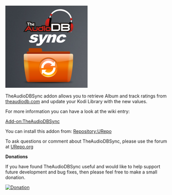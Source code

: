 ![TheAudioDBSync](icon.png)

TheAudioDBSync addon allows you to retrieve Album and track ratings from [theaudiodb.com](http://www.theaudiodb.com) and update your Kodi Library with the new values.

For more information you can have a look at the wiki entry:

[Add-on:TheAudioDBSync](https://github.com/robwebset/script.theaudiodb.sync/wiki)

You can install this addon from: [Repository:URepo](http://www.urepo.org/)

To ask questions or comment about TheAudioDBSync, please use the forum at [URepo.org](http://www.urepo.org/forum/viewtopic.php?t=1772)

__Donations__

If you have found TheAudioDBSync useful and would like to help support future development and bug fixes, then please feel free to make a small donation.

[![Donation](https://www.paypalobjects.com/en_GB/i/btn/btn_donate_SM.gif)](https://www.paypal.com/cgi-bin/webscr?cmd=_s-xclick&hosted_button_id=Q9KP578EJJ7L6)
